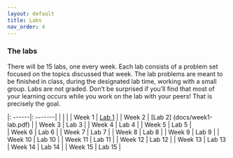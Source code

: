 ```yaml
---
layout: default 
title: Labs 
nav_order: 4
---
```


### The labs 

There will be 15 labs, one every week. Each lab consists of a problem set focused on the topics discussed that week. The lab problems are meant to be finished in class, during the designated lab time, working with a small group. Labs are not graded. Don’t be surprised if you’ll find that most of your learning occurs while you work on the lab with your peers! That is precisely the goal. 

|: ------|: -------|
|        |         | 
| Week 1 |  [Lab 1](https://github.com/bowdoin-csci2200-f21/bowdoin-csci2200-f21.github.io/tree/main/docs/week1-lab.pdf)  |
| Week 2 |  [Lab 2] (docs/week1-lab.pdf) | 
| Week 3 |  Lab 3  |
| Week 4 |  Lab 4  | 
| Week 5 |  Lab 5  |  
| Week 6 |  Lab 6  | 
| Week 7 |  Lab 7 |
| Week 8 |  Lab 8 | 
| Week 9 |  Lab 9 | 
| Week 10 | Lab 10 |
| Week 11 | Lab 11 | 
| Week 12 | Lab 12 | 
| Week 13 | Lab 13  
| Week 14 | Lab 14  | 
| Week 15 | Lab 15  | 
